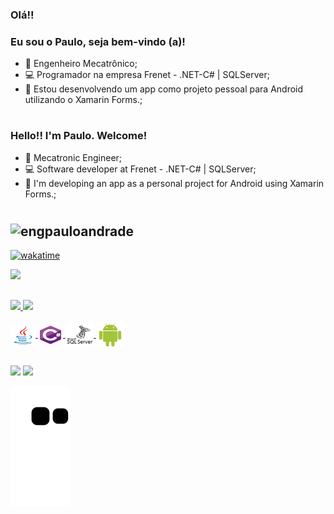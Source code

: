 ### Olá!! 

### Eu sou o Paulo, seja bem-vindo (a)!


- :construction_worker: Engenheiro Mecatrônico;
- :computer: Programador na empresa Frenet - .NET-C# | SQLServer;
- :calling:  Estou desenvolvendo um app como projeto pessoal para Android utilizando o Xamarin Forms.;

#
### Hello!! I'm Paulo. Welcome!
- :construction_worker: Mecatronic Engineer;
- :computer: Software developer at Frenet - .NET-C# | SQLServer;
- :calling:  I'm developing an app as a personal project for Android using Xamarin Forms.;


#
   ## <img src="https://komarev.com/ghpvc/?username=engpauloandrade&color=green" alt="engpauloandrade" />
   [![wakatime](https://wakatime.com/badge/user/75e04c6a-674e-452a-8d7d-4fc5400a2034.svg)](https://wakatime.com/@75e04c6a-674e-452a-8d7d-4fc5400a2034)
   <p align="left"> <img src="https://github-readme-stats.vercel.app/api/wakatime?username=deandradeph&theme=dracula&layout=compact" />


##

<div>
  <a href="https://github.com/engpauloandrade">
  <img height="180em" src="https://github-readme-stats.vercel.app/api?username=engpauloandrade&show_icons=true&theme=dracula&include_all_commits=true&count_private=true"/>
  <img height="180em" src="https://github-readme-stats.vercel.app/api/top-langs/?username=engpauloandrade&layout=compact&langs_count=7&theme=dracula"/>
</div>
  
  <div style="display: inline_block"><br>
  <img align="center" alt="Paulo-Java" height="30" width="40" src="https://github.com/devicons/devicon/blob/master/icons/java/java-original.svg">

  <img align="center" alt="Paulo-csharp" height="30" width="40" src="https://github.com/devicons/devicon/blob/master/icons/csharp/csharp-original.svg">
     
  <img align="center" alt="Paulo-sqlserver" height="40" width="45" src="https://github.com/devicons/devicon/blob/master/icons/microsoftsqlserver/microsoftsqlserver-plain-wordmark.svg">
     
  <img align="center" alt="Paulo-android" height="40" width="45" src="https://github.com/devicons/devicon/blob/master/icons/android/android-original.svg">
     
     
     
</div>
  
  ##
  
  </div>
  <a href="https://www.linkedin.com/in/paulo-andrade-7b8917b3/" target="_blank"><img src="https://img.shields.io/badge/-LinkedIn-%230077B5?style=for-the-badge&logo=linkedin&logoColor=white" target="_blank"></a> 
  <a href = "mailto:deandradeph@gmail.com"><img src="https://img.shields.io/badge/-Gmail-%23333?style=for-the-badge&logo=gmail&logoColor=white" target="_blank"></a>
 
 
  ![Snake animation](https://github.com/rafaballerini/rafaballerini/blob/output/github-contribution-grid-snake.svg)
 

